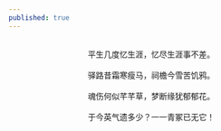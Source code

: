 ```yaml
---
published: true
---
```


<br>
<div style="text-align:center;">
平生几度忆生涯，忆尽生涯事不差。
<br>
<br>
驿路昔霜寒瘦马，祠檐今雪苦饥鸦。
<br>
<br>
魂伤何似芊芊草，梦断缘犹郁郁花。
<br>
<br>
于今英气遗多少？一一青冢已无它！
</div>
